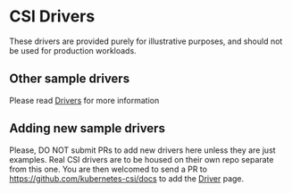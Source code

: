 # CSI Drivers

These drivers are provided purely for illustrative purposes, and should not be used for production workloads.

## Other sample drivers
Please read [Drivers](https://kubernetes-csi.github.io/docs/Drivers.html) for more information

## Adding new sample drivers
Please, DO NOT submit PRs to add new drivers here unless they are just examples. Real CSI drivers are to be housed on their own repo separate from this one. You are then welcomed to send a PR to https://github.com/kubernetes-csi/docs to add the [Driver](https://github.com/kubernetes-csi/docs/wiki/Drivers) page.
